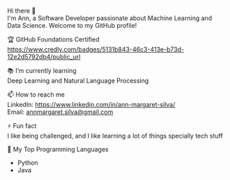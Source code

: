 Hi there 👋 \
I'm Ann, a Software Developer passionate about Machine Learning and Data Science. Welcome to my GitHub profile!

🏆 GitHub Foundations Certified \
https://www.credly.com/badges/5131b843-46c3-413e-b73d-12e2d5792db4/public_url

📚 I’m currently learning \
Deep Learning and
Natural Language Processing

📫 How to reach me \
LinkedIn: https://www.linkedin.com/in/ann-margaret-silva/ \
Email: annmargaret.silva@gmail.com

⚡ Fun fact \
I like being challenged, and I like learning a lot of things specially tech stuff 

📃 My Top Programming Languages
- Python
- Java
